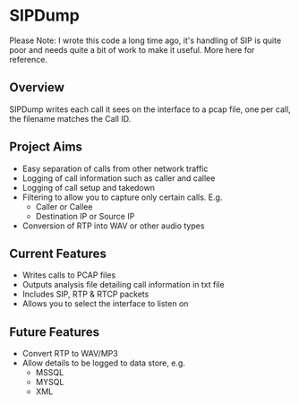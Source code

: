 # SIPDump
Please Note: I wrote this code a long time ago, it's handling of SIP is quite poor and needs quite a bit of work to make it useful. More here for reference.

## Overview
SIPDump writes each call it sees on the interface to a pcap file, one per call, the filename matches the Call ID.

## Project Aims
* Easy separation of calls from other network traffic
* Logging of call information such as caller and callee
* Logging of call setup and takedown
* Filtering to allow you to capture only certain calls. E.g.
  * Caller or Callee
  * Destination IP or Source IP
* Conversion of RTP into WAV or other audio types

## Current Features
* Writes calls to PCAP files
* Outputs analysis file detailing call information in txt file
* Includes SIP, RTP & RTCP packets
* Allows you to select the interface to listen on

## Future Features
* Convert RTP to WAV/MP3
* Allow details to be logged to data store, e.g.
  * MSSQL
  * MYSQL
  * XML
